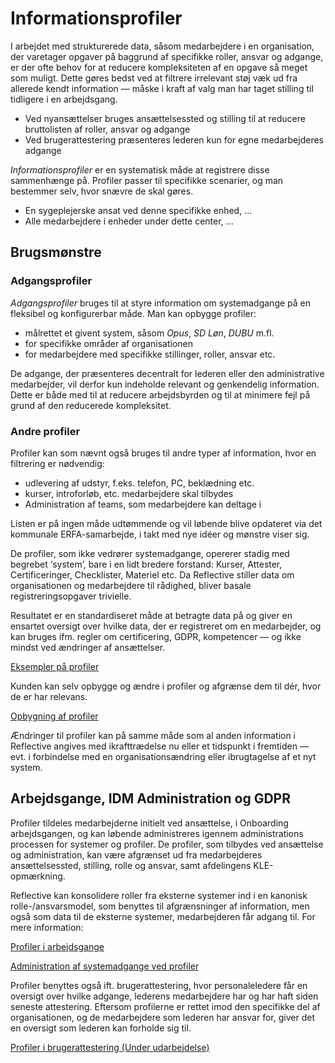 # Informationsprofiler

I arbejdet med strukturerede data, såsom medarbejdere i en organisation, der
varetager opgaver på baggrund af specifikke roller, ansvar og adgange, er der
ofte behov for at reducere kompleksiteten af en opgave så meget som muligt. Dette
gøres bedst ved at filtrere irrelevant støj væk ud fra allerede kendt information
— måske i kraft af valg man har taget stilling til tidligere i en arbejdsgang.

- Ved nyansættelser bruges ansættelsessted og stilling til at reducere
  bruttolisten af roller, ansvar og adgange
- Ved brugerattestering præsenteres lederen kun for egne medarbejderes adgange

_Informationsprofiler_ er en systematisk måde at registrere disse sammenhænge
på. Profiler passer til specifikke scenarier, og man bestemmer selv, hvor snævre
de skal gøres.

- En sygeplejerske ansat ved denne specifikke enhed, ...
- Alle medarbejdere i enheder under dette center, ...

## Brugsmønstre

### Adgangsprofiler

_Adgangsprofiler_ bruges til at styre information om systemadgange på en
fleksibel og konfigurerbar måde. Man kan opbygge profiler:

- målrettet et givent system, såsom _Opus_, _SD Løn_, _DUBU_ m.fl.
- for specifikke områder af organisationen
- for medarbejdere med specifikke stillinger, roller, ansvar etc.

De adgange, der præsenteres decentralt for lederen eller den administrative
medarbejder, vil derfor kun indeholde relevant og genkendelig information. Dette
er både med til at reducere arbejdsbyrden og til at minimere fejl på grund af den
reducerede kompleksitet.

### Andre profiler

Profiler kan som nævnt også bruges til andre typer af information, hvor en
filtrering er nødvendig:

- udlevering af udstyr, f.eks. telefon, PC, beklædning etc.
- kurser, introforløb, etc. medarbejdere skal tilbydes
- Administration af teams, som medarbejdere kan deltage i

Listen er på ingen måde udtømmende og vil løbende blive opdateret via det
kommunale ERFA-samarbejde, i takt med nye idéer og mønstre viser sig.

De profiler, som ikke vedrører systemadgange, opererer stadig med begrebet
‘system’, bare i en lidt bredere forstand: Kurser, Attester, Certificeringer,
Checklister, Materiel etc. Da Reflective stiller data om organisationen og
medarbejdere til rådighed, bliver basale registreringsopgaver trivielle.

Resultatet er en standardiseret måde at betragte data på og giver en ensartet
oversigt over hvilke data, der er registreret om en medarbejder, og kan bruges
ifm. regler om certificering, GDPR, kompetencer — og ikke mindst ved ændringer af
ansættelser.

[Eksempler på profiler](./examples.md)

Kunden kan selv opbygge og ændre i profiler og afgrænse dem til dér, hvor de er
har relevans.

[Opbygning af profiler](./profile-editor.md)

Ændringer til profiler kan på samme måde som al anden information i Reflective
angives med ikrafttrædelse nu eller et tidspunkt i fremtiden — evt. i forbindelse
med en organisationsændring eller ibrugtagelse af et nyt system.

## Arbejdsgange, IDM Administration og GDPR

Profiler tildeles medarbejderne initielt ved ansættelse, i Onboarding
arbejdsgangen, og kan løbende administreres igennem administrations processen for
systemer og profiler. De profiler, som tilbydes ved ansættelse og administration,
kan være afgrænset ud fra medarbejderes ansættelsessted, stilling, rolle og
ansvar, samt afdelingens KLE-opmærkning.

Reflective kan konsolidere roller fra eksterne systemer ind i en kanonisk
rolle-/ansvarsmodel, som benyttes til afgrænsninger af information, men også som
data til de eksterne systemer, medarbejderen får adgang til. For mere
information:

[Profiler i arbejdsgange](./profiles-in-processes.md)

[Administration af systemadgange ved profiler](./profiles-administration.md)

Profiler benyttes også ift. brugerattestering, hvor personaleledere får en
oversigt over hvilke adgange, lederens medarbejdere har og har haft siden
seneste attestering. Eftersom profilerne er rettet imod den specifikke del af
organisationen, og de medarbejdere som lederen har ansvar for, giver det en
oversigt som lederen kan forholde sig til.

[Profiler i brugerattestering (Under udarbejdelse)](./profiles-in-gdpr.md)
